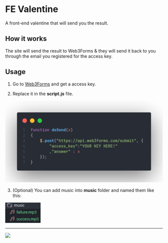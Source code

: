 # FE Valentine

A front-end valentine that will send you the result.

## How it works
The site will send the result to Web3Forms & they will send it back to you through the email you registered for the access key.

## Usage
1. Go to [Web3Forms](https://web3forms.com/) and get a access key.

2. Replace it in the **script.js** file.

![](./assets/code.png)

3. (Optional) You can add music into **music** folder and named them like this:

![](./assets/image.png)

---

![](https://img.shields.io/github/last-commit/caodoc/fe-valentine?style="flat-square"&color="94a4ff")